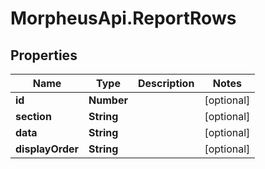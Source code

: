 # MorpheusApi.ReportRows

## Properties

Name | Type | Description | Notes
------------ | ------------- | ------------- | -------------
**id** | **Number** |  | [optional] 
**section** | **String** |  | [optional] 
**data** | **String** |  | [optional] 
**displayOrder** | **String** |  | [optional] 


